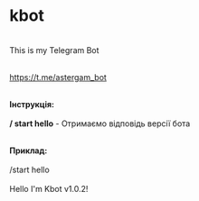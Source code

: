 # kbot
<br>This is my Telegram Bot</br>

<br>https://t.me/astergam_bot</br>

<br><b>Інструкція:</b></br>
<br><b>/ start hello</b> - Отримаємо відповідь версії бота</br>

<br><b>Приклад:</br></b>
<br>/start hello</br>
<br>Hello I'm Kbot v1.0.2!</br>